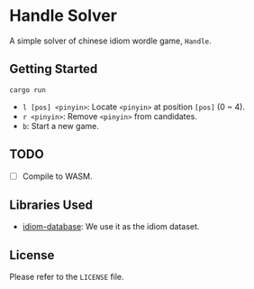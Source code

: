 # Handle Solver

A simple solver of chinese idiom wordle game, `Handle`.

## Getting Started

```
cargo run
```

- `l [pos] <pinyin>`: Locate `<pinyin>` at position `[pos]` (0 ~ 4).
- `r <pinyin>`: Remove `<pinyin>` from candidates.
- `b`: Start a new game.

## TODO

- [ ] Compile to WASM.

## Libraries Used

- [idiom-database](https://github.com/crazywhalecc/idiom-database): We use it as the idiom dataset.

## License

Please refer to the `LICENSE` file.